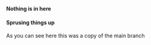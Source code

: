 **Nothing is in here**
#### Sprusing things up 


As you can see here this was a copy of the main branch
